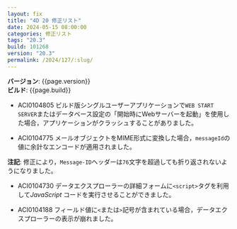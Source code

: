 ```yaml
---
layout: fix
title: "4D 20 修正リスト"
date: 2024-05-15 08:00:00
categories: 修正リスト
tags: "20.3"
build: 101268
version: "20.3"
permalink: /2024/127/:slug/
---
```


**バージョン**: {{page.version}}  
**ビルド**: {{page.build}} 

* ACI0104805 ビルド版シングルユーザーアプリケーションで`WEB START SERVER`またはデータベース設定の「開始時にWebサーバーを起動」を使用した場合，アプリケーションがクラッシュすることがありました。

* ACI0104775 メールオブジェクトをMIME形式に変換した場合，`messageId`の値に余計なエンコードが適用されました。

**注記**: 修正により，`Message-ID`ヘッダーは`76`文字を超過しても折り返されないようになりました。

* ACI0104730 データエクスプローラーの詳細フォームに`<script>`タグを利用して*JavaScript* コードを実行させることができました。

* ACI0104188 フィールド値に`<`または`>`記号が含まれている場合，データエクスプローラーの表示が崩れました。